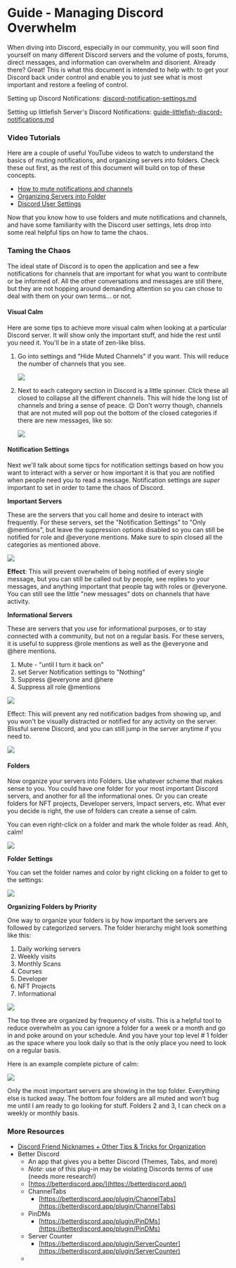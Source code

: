 # Guide - Managing Discord Overwhelm

When diving into Discord, especially in our community, you will soon find yourself on many different Discord servers and the volume of posts, forums, direct messages, and information can overwhelm and disorient. Already there? Great! This is what this document is intended to help with: to get your Discord back under control and enable you to just see what is most important and restore a feeling of control.

Setting up Discord Notifications: [discord-notification-settings.md](discord-notification-settings.md "mention")

Setting up littlefish Server's Discord Notifications: [guide-littlefish-discord-notifications.md](guide-littlefish-discord-notifications.md "mention")

### Video Tutorials

Here are a couple of useful YouTube videos to watch to understand the basics of muting notifications, and organizing servers into folders. Check these out first, as the rest of this document will build on top of these concepts.

* [How to mute notifications and channels](https://www.youtube.com/watch?v=4jHv9\_5vQuI)
* [Organizing Servers into Folder](https://www.youtube.com/watch?v=Cz1PX3kOZQA)
* [Discord User Settings](https://www.youtube.com/watch?v=PwuqL7Rv6uc)

Now that you know how to use folders and mute notifications and channels, and have some familiarity with the Discord user settings, lets drop into some real helpful tips on how to tame the chaos.

### Taming the Chaos

The ideal state of Discord is to open the application and see a few notifications for channels that are important for what you want to contribute or be informed of. All the other conversations and messages are still there, but they are not hopping around demanding attention so you can chose to deal with them on your own terms... or not.

#### Visual Calm

Here are some tips to achieve more visual calm when looking at a particular Discord server. It will show only the important stuff, and hide the rest until you need it. You'll be in a state of zen-like bliss.

1.  Go into settings and "Hide Muted Channels" if you want. This will reduce the number of channels that you see.

    ![](https://i.imgur.com/70RVBmg.png)
2.  Next to each category section in Discord is a little spinner. Click these all closed to collapse all the different channels. This will hide the long list of channels and bring a sense of peace. 😌 Don't worry though, channels that are not muted will pop out the bottom of the closed categories if there are new messages, like so:

    ![](https://i.imgur.com/VBiWWRH.png)

#### Notification Settings

Next we'll talk about some tipcs for notification settings based on how you want to interact with a server or how important it is that you are notified when people need you to read a message. Notification settings are _super_ important to set in order to tame the chaos of Discord.

**Important Servers**

These are the servers that you call home and desire to interact with frequently. For these servers, set the "Notification Settings" to "Only @mentions", but leave the suppression options disabled so you can still be notified for role and @everyone mentions. Make sure to spin closed all the categories as mentioned above.

![](https://i.imgur.com/rNyUle7.png)

**Effect**: This will prevent overwhelm of being notified of every single message, but you can still be called out by people, see replies to your messages, and anything important that people tag with roles or @everyone. You can still see the little "new messages" dots on channels that have activity.

**Informational Servers**

These are servers that you use for informational purposes, or to stay connected with a community, but not on a regular basis. For these servers, it is useful to suppress @role mentions as well as the @everyone and @here mentions.

1. Mute - "until I turn it back on"
2. set Server Notification settings to "Nothing"
3. Suppress @everyone and @here
4. Suppress all role @mentions

![](https://i.imgur.com/pJj89Fc.png)

Effect: This will prevent any red notification badges from showing up, and you won't be visually distracted or notified for any activity on the server. Blissful serene Discord, and you can still jump in the server anytime if you need to.

![](https://i.imgur.com/dbXiKMS.png)

#### Folders

Now organize your servers into Folders. Use whatever scheme that makes sense to you. You could have one folder for your most important Discord servers, and another for all the informational ones. Or you can create folders for NFT projects, Developer servers, Impact servers, etc. What ever you decide is right, the use of folders can create a sense of calm.

You can even right-click on a folder and mark the whole folder as read. Ahh, calm!

![](https://i.imgur.com/XEbPJBM.png)

**Folder Settings**

You can set the folder names and color by right clicking on a folder to get to the settings:

![](https://i.imgur.com/CyApP4j.png)

**Organizing Folders by Priority**

One way to organize your folders is by how important the servers are followed by categorized servers. The folder hierarchy might look something like this:

1. Daily working servers
2. Weekly visits
3. Monthly Scans
4. Courses
5. Developer
6. NFT Projects
7. Informational

![](https://i.imgur.com/dbaKud7.png)

The top three are organized by frequency of visits. This is a helpful tool to reduce overwhelm as you can ignore a folder for a week or a month and go in and poke around on your schedule. And you have your top level # 1 folder as the space where you look daily so that is the only place you need to look on a regular basis.

Here is an example complete picture of calm:

![](https://i.imgur.com/Odm7V0O.png)

Only the most important servers are showing in the top folder. Everything else is tucked away. The bottom four folders are all muted and won't bug me until I am ready to go looking for stuff. Folders 2 and 3, I can check on a weekly or monthly basis.

### More Resources

* [Discord Friend Nicknames + Other Tips & Tricks for Organization](https://www.youtube.com/watch?v=hXwnrvf2SoY)
* Better Discord
  * An app that gives you a better Discord (Themes, Tabs, and more)
  * _Note_: use of this plug-in may be violating Discords terms of use (needs more research!)
  * [https://betterdiscord.app/](https://betterdiscord.app/)
  * ChannelTabs
    * [https://betterdiscord.app/plugin/ChannelTabs](https://betterdiscord.app/plugin/ChannelTabs)
  * PinDMs
    * [https://betterdiscord.app/plugin/PinDMs](https://betterdiscord.app/plugin/PinDMs)
  * Server Counter
    * [https://betterdiscord.app/plugin/ServerCounter](https://betterdiscord.app/plugin/ServerCounter)
  *
